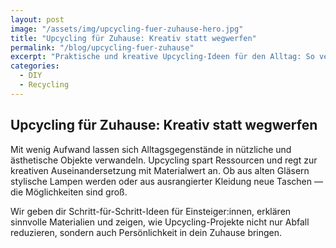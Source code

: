 ```yaml
---
layout: post
image: "/assets/img/upcycling-fuer-zuhause-hero.jpg"
title: "Upcycling für Zuhause: Kreativ statt wegwerfen"
permalink: "/blog/upcycling-fuer-zuhause"
excerpt: "Praktische und kreative Upcycling-Ideen für den Alltag: So verwandelst du Altmaterialien in nützliche, schöne Gegenstände."
categories: 
  - DIY
  - Recycling
---
```


## Upcycling für Zuhause: Kreativ statt wegwerfen

Mit wenig Aufwand lassen sich Alltagsgegenstände in nützliche und ästhetische Objekte verwandeln. Upcycling spart Ressourcen und regt zur kreativen Auseinandersetzung mit Materialwert an. Ob aus alten Gläsern stylische Lampen werden oder aus ausrangierter Kleidung neue Taschen — die Möglichkeiten sind groß.  

Wir geben dir Schritt-für-Schritt-Ideen für Einsteiger:innen, erklären sinnvolle Materialien und zeigen, wie Upcycling-Projekte nicht nur Abfall reduzieren, sondern auch Persönlichkeit in dein Zuhause bringen.
